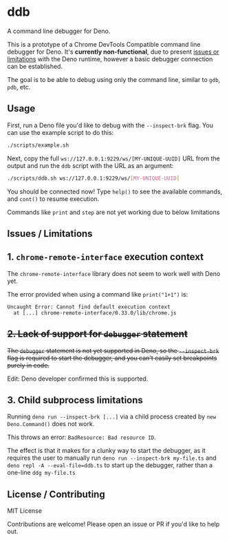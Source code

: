 # ddb

A command line debugger for Deno.

This is a prototype of a Chrome DevTools Compatible command line debugger for Deno. It's **currently non-functional**, due to present [issues or limitations](#issues--limitations) with the Deno runtime, however a basic debugger connection can be established.

The goal is to be able to debug using only the command line, similar to `gdb`, `pdb`, etc.

## Usage

First, run a Deno file you'd like to debug with the `--inspect-brk` flag. You can use the example script to do this:

```sh
./scripts/example.sh
```

Next, copy the full `ws://127.0.0.1:9229/ws/[MY-UNIQUE-UUID]` URL from the output and run the `ddb` script with the URL as an argument:

```sh
./scripts/ddb.sh ws://127.0.0.1:9229/ws/[MY-UNIQUE-UUID]
```

You should be connected now! Type `help()` to see the available commands, and `cont()` to resume execution.

Commands like `print` and `step` are not yet working due to below limitations

## Issues / Limitations

## 1. `chrome-remote-interface` execution context 

The `chrome-remote-interface` library does not seem to work well with Deno yet.

The error provided when using a command like `print("1+1")` is:

```
Uncaught Error: Cannot find default execution context
  at [...] chrome-remote-interface/0.33.0/lib/chrome.js
```

## ~~2. Lack of support for `debugger` statement~~

~~The `debugger` statement is not yet supported in Deno, so the `--inspect-brk` flag is required to start the debugger, and you can't easily set breakpoints purely in code.~~

Edit: Deno developer confirmed this is supported.

## 3. Child subprocess limitations

Running `deno run --inspect-brk [...]` via a child process created by `new Deno.Command()` does not work.

This throws an error: `BadResource: Bad resource ID`.

The effect is that it makes for a clunky way to start the debugger, as it requires the user to manually run `deno run --inspect-brk my-file.ts` and `deno repl -A --eval-file=ddb.ts` to start up the debugger, rather than a one-line `ddg my-file.ts`

## License / Contributing

MIT License

Contributions are welcome! Please open an issue or PR if you'd like to help out.
